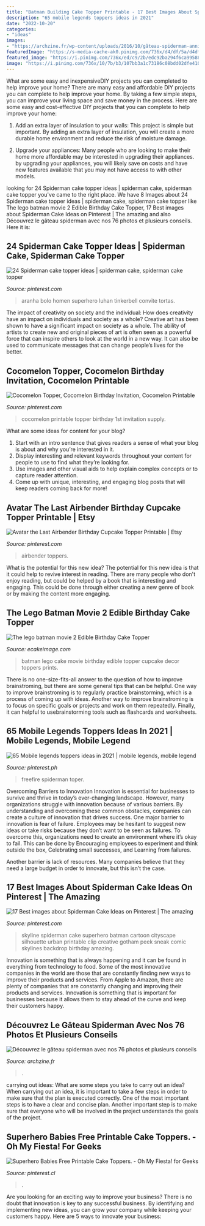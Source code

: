 ```yaml
---
title: "Batman Building Cake Topper Printable - 17 Best Images About Spiderman Cake Ideas On Pinterest"
description: "65 mobile legends toppers ideas in 2021"
date: "2022-10-20"
categories:
- "ideas"
images:
- "https://archzine.fr/wp-content/uploads/2016/10/gâteau-spiderman-anniversaire-fille-gateau-rose-e1476791749795.jpg"
featuredImage: "https://s-media-cache-ak0.pinimg.com/736x/d4/df/5a/d4df5aef005b1a9e3096bf41323e1515.jpg"
featured_image: "https://i.pinimg.com/736x/ed/c9/2b/edc92ba294f6ca995883cadec191acbb.jpg"
image: "https://i.pinimg.com/736x/10/7b/b3/107bb3a1c73186c08bdd02dfe410efc7.jpg"
---
```



What are some easy and inexpensiveDIY projects you can completed to help improve your home?
There are many easy and affordable DIY projects you can complete to help improve your home. By taking a few simple steps, you can improve your living space and save money in the process. Here are some easy and cost-effective DIY projects that you can complete to help improve your home: 
1. Add an extra layer of insulation to your walls: This project is simple but important. By adding an extra layer of insulation, you will create a more durable home environment and reduce the risk of moisture damage. 

2. Upgrade your appliances: Many people who are looking to make their home more affordable may be interested in upgrading their appliances. by upgrading your appliances, you will likely save on costs and have new features available that you may not have access to with other models. 


	

		
looking for 24 Spiderman cake topper ideas | spiderman cake, spiderman cake topper you've came to the right place. We have 8 Images about 24 Spiderman cake topper ideas | spiderman cake, spiderman cake topper like The lego batman movie 2 Edible Birthday Cake Topper, 17 Best images about Spiderman Cake Ideas on Pinterest | The amazing and also Découvrez le gâteau spiderman avec nos 76 photos et plusieurs conseils. Here it is:
		
    
## 24 Spiderman Cake Topper Ideas | Spiderman Cake, Spiderman Cake Topper

<img loading=lazy src="https://i.pinimg.com/474x/c8/1d/36/c81d369adeec4b6541960acf5bae865d.jpg" onerror="this.onerror=null;this.src='https://tse3.mm.bing.net/th?id=OIP.uxVd_D9OaqnQN1nVfkb_AQAAAA&amp;pid=15.1';" alt="24 Spiderman cake topper ideas | spiderman cake, spiderman cake topper">

_Source: pinterest.com_

>aranha bolo homen superhero luhan tinkerbell convite tortas. 

	

The impact of creativity on society and the individual: How does creativity have an impact on individuals and society as a whole?
Creative art has been shown to have a significant impact on society as a whole. The ability of artists to create new and original pieces of art is often seen as a powerful force that can inspire others to look at the world in a new way. It can also be used to communicate messages that can change people’s lives for the better.

    
## Cocomelon Topper, Cocomelon Birthday Invitation, Cocomelon Printable

<img loading=lazy src="https://i.pinimg.com/736x/10/7b/b3/107bb3a1c73186c08bdd02dfe410efc7.jpg" onerror="this.onerror=null;this.src='https://tse2.mm.bing.net/th?id=OIP.ZrLl8JC5j7tfZ81XamAO4gHaF7&amp;pid=15.1';" alt="Cocomelon Topper, Cocomelon Birthday Invitation, Cocomelon Printable">

_Source: pinterest.com_

>cocomelon printable topper birthday 1st invitation supply. 

	

What are some ideas for content for your blog?
1. Start with an intro sentence that gives readers a sense of what your blog is about and why you’re interested in it.
2. Display interesting and relevant keywords throughout your content for people to use to find what they’re looking for.
3. Use images and other visual aids to help explain complex concepts or to capture reader attention.
4. Come up with unique, interesting, and engaging blog posts that will keep readers coming back for more!

    
## Avatar The Last Airbender Birthday Cupcake Topper Printable | Etsy

<img loading=lazy src="https://i.pinimg.com/736x/ed/c9/2b/edc92ba294f6ca995883cadec191acbb.jpg" onerror="this.onerror=null;this.src='https://tse4.mm.bing.net/th?id=OIP.5pV-LcL-_DFVT_wiZ5hIZQHaHa&amp;pid=15.1';" alt="Avatar the Last Airbender Birthday Cupcake Topper Printable | Etsy">

_Source: pinterest.com_

>airbender toppers. 

	

What is the potential for this new idea?
The potential for this new idea is that it could help to revive interest in reading. There are many people who don't enjoy reading, but could be helped by a book that is interesting and engaging. This could be done through either creating a new genre of book or by making the content more engaging.

    
## The Lego Batman Movie 2 Edible Birthday Cake Topper

<img loading=lazy src="http://cdn6.bigcommerce.com/s-wb36n7v/products/795/images/6588/The_lego_batman_movie_2_cake_JPG__58264.1494397141.800.1200.jpg?c=2" onerror="this.onerror=null;this.src='https://tse4.mm.bing.net/th?id=OIP.mZlCKStR6qgEtgU_bCw7GQHaE4&amp;pid=15.1';" alt="The lego batman movie 2 Edible Birthday Cake Topper">

_Source: ecakeimage.com_

>batman lego cake movie birthday edible topper cupcake decor toppers prints. 

	

There is no one-size-fits-all answer to the question of how to improve brainstroming, but there are some general tips that can be helpful. One way to improve brainstroming is to regularly practice brainstorming, which is a process of coming up with ideas. Another way to improve brainstroming is to focus on specific goals or projects and work on them repeatedly. Finally, it can helpful to usebrainstorming tools such as flashcards and worksheets.

    
## 65 Mobile Legends Toppers Ideas In 2021 | Mobile Legends, Mobile Legend

<img loading=lazy src="https://i.pinimg.com/474x/17/ea/39/17ea395f9116cf7baf5637bdc5aa0157.jpg" onerror="this.onerror=null;this.src='https://tse2.mm.bing.net/th?id=OIP.EO7LTrrmotoV2nLjVb4wggAAAA&amp;pid=15.1';" alt="65 Mobile legends toppers ideas in 2021 | mobile legends, mobile legend">

_Source: pinterest.ph_

>freefire spiderman toper. 

	

Overcoming Barriers to Innovation
Innovation is essential for businesses to survive and thrive in today’s ever-changing landscape. However, many organizations struggle with innovation because of various barriers. By understanding and overcoming these common obstacles, companies can create a culture of innovation that drives success.
One major barrier to innovation is fear of failure. Employees may be hesitant to suggest new ideas or take risks because they don’t want to be seen as failures. To overcome this, organizations need to create an environment where it’s okay to fail. This can be done by Encouraging employees to experiment and think outside the box, Celebrating small successes, and Learning from failures.

Another barrier is lack of resources. Many companies believe that they need a large budget in order to innovate, but this isn’t the case.

    
## 17 Best Images About Spiderman Cake Ideas On Pinterest | The Amazing

<img loading=lazy src="https://s-media-cache-ak0.pinimg.com/736x/d4/df/5a/d4df5aef005b1a9e3096bf41323e1515.jpg" onerror="this.onerror=null;this.src='https://tse3.mm.bing.net/th?id=OIP.RskJBA4xUP8YtSvjEuSE3wHaEb&amp;pid=15.1';" alt="17 Best images about Spiderman Cake Ideas on Pinterest | The amazing">

_Source: pinterest.com_

>skyline spiderman cake superhero batman cartoon cityscape silhouette urban printable clip creative gotham peek sneak comic skylines backdrop birthday amazing. 

	

Innovation is something that is always happening and it can be found in everything from technology to food. Some of the most innovative companies in the world are those that are constantly finding new ways to improve their products and services. From Apple to Amazon, there are plenty of companies that are constantly changing and improving their products and services. Innovation is something that is important for businesses because it allows them to stay ahead of the curve and keep their customers happy.

    
## Découvrez Le Gâteau Spiderman Avec Nos 76 Photos Et Plusieurs Conseils

<img loading=lazy src="https://archzine.fr/wp-content/uploads/2016/10/gâteau-spiderman-anniversaire-fille-gateau-rose-e1476791749795.jpg" onerror="this.onerror=null;this.src='https://tse4.mm.bing.net/th?id=OIP.rPaR1_2AluUFdXDID63EHgHaJ6&amp;pid=15.1';" alt="Découvrez le gâteau spiderman avec nos 76 photos et plusieurs conseils">

_Source: archzine.fr_

>. 

	

carrying out ideas: What are some steps you take to carry out an idea?
When carrying out an idea, it is important to take a few steps in order to make sure that the plan is executed correctly. One of the most important steps is to have a clear and concise plan. Another important step is to make sure that everyone who will be involved in the project understands the goals of the project.

    
## Superhero Babies Free Printable Cake Toppers. - Oh My Fiesta! For Geeks

<img loading=lazy src="https://i.pinimg.com/736x/53/a2/80/53a280bd29a88b6392e10f306ddd4ec9.jpg" onerror="this.onerror=null;this.src='https://tse2.mm.bing.net/th?id=OIP.m6PoxuM1rh4o5ktlkhTNmwHaLG&amp;pid=15.1';" alt="Superhero Babies Free Printable Cake Toppers. - Oh My Fiesta! for Geeks">

_Source: pinterest.cl_

>. 

	

Are you looking for an exciting way to improve your business? There is no doubt that innovation is key to any successful business. By identifying and implementing new ideas, you can grow your company while keeping your customers happy. Here are 5 ways to innovate your business: 

